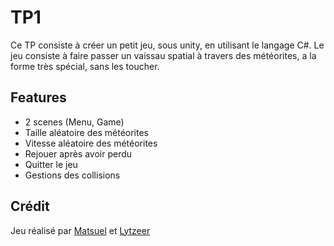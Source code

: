 ﻿# TP1

Ce TP consiste à créer un petit jeu, sous  unity, en utilisant le langage C#.
Le jeu consiste à faire passer un vaissau spatial à travers des météorites, a la forme très spécial, sans les toucher.

## Features

- 2 scenes (Menu, Game)
- Taille aléatoire des météorites
- Vitesse aléatoire des météorites
- Rejouer après avoir perdu
- Quitter le jeu
- Gestions des collisions

## Crédit

Jeu réalisé par [Matsuel](https://www.github.com/Matsuel) et [Lytzeer](https://www.github.com/Lytzeer)
